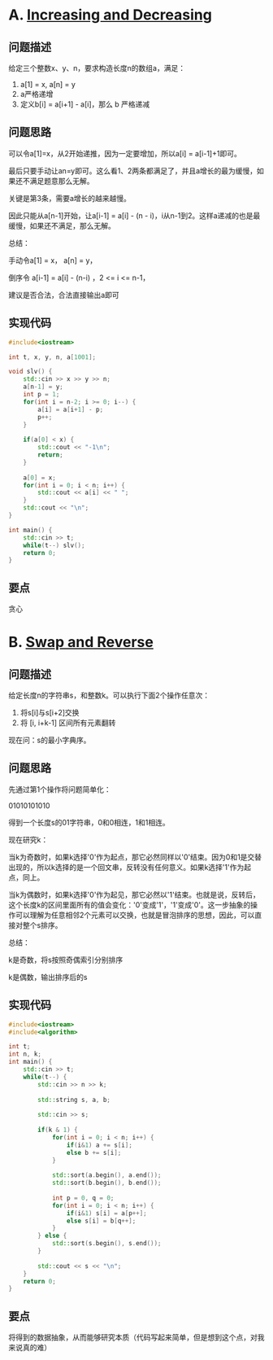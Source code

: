 # A. [Increasing and Decreasing](https://codeforces.com/problemset/problem/1864/A)

## 问题描述

给定三个整数x、y、n，要求构造长度n的数组a，满足：

1. a[1] = x, a[n] = y
2. a严格递增
3. 定义b[i] = a[i+1] - a[i]，那么 b 严格递减



## 问题思路

可以令a[1]=x，从2开始递推，因为一定要增加，所以a[i] = a[i-1]+1即可。



最后只要手动让an=y即可。这么看1、2两条都满足了，并且a增长的最为缓慢，如果还不满足题意那么无解。



关键是第3条，需要a增长的越来越慢。



因此只能从a[n-1]开始，让a[i-1] = a[i] - (n - i)，i从n-1到2。这样a递减的也是最缓慢，如果还不满足，那么无解。



总结：

手动令a[1] = x， a[n] = y，

倒序令 a[i-1] = a[i] - (n-i) ，2 <= i <= n-1，

建议是否合法，合法直接输出a即可



## 实现代码

```c++
#include<iostream>

int t, x, y, n, a[1001];

void slv() {
	std::cin >> x >> y >> n;
	a[n-1] = y;
	int p = 1;
	for(int i = n-2; i >= 0; i--) {
		a[i] = a[i+1] - p;
		p++;
	}
	
	if(a[0] < x) {
		std::cout << "-1\n";
		return;
	}
	
	a[0] = x;
	for(int i = 0; i < n; i++) {
		std::cout << a[i] << " ";
	}
	std::cout << "\n";
} 

int main() {
	std::cin >> t;
	while(t--) slv();
	return 0;
}
```



## 要点

贪心



# B. [Swap and Reverse](https://codeforces.com/problemset/problem/1864/B)

## 问题描述

给定长度n的字符串s，和整数k。可以执行下面2个操作任意次：

1. 将s[i]与s[i+2]交换
2. 将 [i, i+k-1] 区间所有元素翻转



现在问：s的最小字典序。



## 问题思路

先通过第1个操作将问题简单化：

01010101010

得到一个长度s的01字符串，0和0相连，1和1相连。



现在研究k：

当k为奇数时，如果k选择'0'作为起点，那它必然同样以'0'结束。因为0和1是交替出现的，所以k选择的是一个回文串，反转没有任何意义。如果k选择'1'作为起点，同上。



当k为偶数时，如果k选择'0'作为起见，那它必然以'1'结束。也就是说，反转后，这个长度k的区间里面所有的值会变化：'0'变成'1'，'1'变成'0'。这一步抽象的操作可以理解为任意相邻2个元素可以交换，也就是冒泡排序的思想，因此，可以直接对整个s排序。



总结：

k是奇数，将s按照奇偶索引分别排序

k是偶数，输出排序后的s



## 实现代码

```c++
#include<iostream>
#include<algorithm>

int t;
int n, k;
int main() {
	std::cin >> t;
	while(t--) {
		std::cin >> n >> k;
		
		std::string s, a, b;
		
		std::cin >> s;
		
		if(k & 1) {
			for(int i = 0; i < n; i++) {
				if(i&1) a += s[i];
				else b += s[i];
			}
			
			std::sort(a.begin(), a.end());
			std::sort(b.begin(), b.end());
			
			int p = 0, q = 0;
			for(int i = 0; i < n; i++) {
				if(i&1) s[i] = a[p++];
				else s[i] = b[q++];
			}
		} else {
			std::sort(s.begin(), s.end());
		}
		
		std::cout << s << "\n";
	}
	return 0;
}
```



## 要点

将得到的数据抽象，从而能够研究本质（代码写起来简单，但是想到这个点，对我来说真的难）


